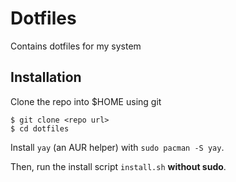 # Dotfiles

Contains dotfiles for my system

## Installation
Clone the repo into $HOME using git

```
$ git clone <repo url>
$ cd dotfiles
```

Install `yay` (an AUR helper) with `sudo pacman -S yay`.

Then, run the install script `install.sh` **without sudo**.
